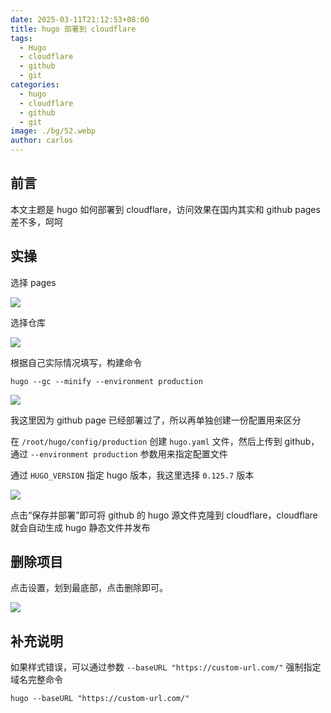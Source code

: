 ```yaml
---
date: 2025-03-11T21:12:53+08:00
title: hugo 部署到 cloudflare
tags:
  - Hugo
  - cloudflare
  - github
  - git
categories:
  - hugo
  - cloudflare
  - github
  - git
image: ./bg/52.webp
author: carlos
---
```


## 前言

本文主题是 hugo 如何部署到 cloudflare，访问效果在国内其实和 github pages 差不多，呵呵

## 实操

选择 pages

![](../00-assets/Pasted%20image%2020250311210040.png)

选择仓库

![](../00-assets/Pasted%20image%2020250311061153.png)

根据自己实际情况填写，构建命令

```shell
hugo --gc --minify --environment production
```

![](../00-assets/Pasted%20image%2020250311210217.png)

我这里因为 github page 已经部署过了，所以再单独创建一份配置用来区分

在 `/root/hugo/config/production` 创建 `hugo.yaml` 文件，然后上传到 github，通过 `--environment production` 参数用来指定配置文件

通过 `HUGO_VERSION` 指定 hugo 版本，我这里选择 `0.125.7` 版本

![](../00-assets/Pasted%20image%2020250311210743.png)

点击“保存并部署”即可将 github 的 hugo 源文件克隆到 cloudflare，cloudflare 就会自动生成 hugo 静态文件并发布

## 删除项目

点击设置，划到最底部，点击删除即可。

![](../00-assets/Pasted%20image%2020250311061506.png)

## 补充说明

如果样式错误，可以通过参数 `--baseURL "https://custom-url.com/"` 强制指定域名完整命令

```shell
hugo --baseURL "https://custom-url.com/"
```


